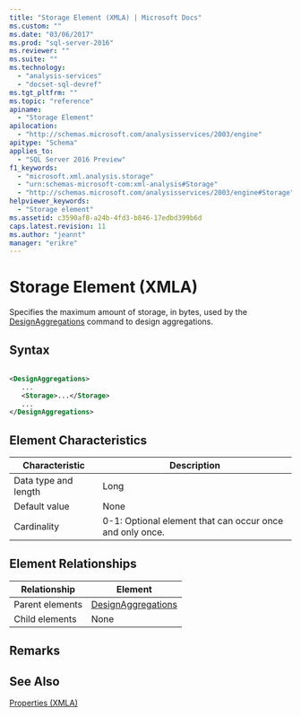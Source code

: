 ```yaml
---
title: "Storage Element (XMLA) | Microsoft Docs"
ms.custom: ""
ms.date: "03/06/2017"
ms.prod: "sql-server-2016"
ms.reviewer: ""
ms.suite: ""
ms.technology: 
  - "analysis-services"
  - "docset-sql-devref"
ms.tgt_pltfrm: ""
ms.topic: "reference"
apiname: 
  - "Storage Element"
apilocation: 
  - "http://schemas.microsoft.com/analysisservices/2003/engine"
apitype: "Schema"
applies_to: 
  - "SQL Server 2016 Preview"
f1_keywords: 
  - "microsoft.xml.analysis.storage"
  - "urn:schemas-microsoft-com:xml-analysis#Storage"
  - "http://schemas.microsoft.com/analysisservices/2003/engine#Storage"
helpviewer_keywords: 
  - "Storage element"
ms.assetid: c3590af8-a24b-4fd3-b846-17edbd399b6d
caps.latest.revision: 11
ms.author: "jeannt"
manager: "erikre"
---
```

# Storage Element (XMLA)
  Specifies the maximum amount of storage, in bytes, used by the [DesignAggregations](../../../analysis-services/xmla/xml-elements-commands/designaggregations-element-xmla.md) command to design aggregations.  
  
## Syntax  
  
```xml  
  
<DesignAggregations>  
   ...  
   <Storage>...</Storage>  
   ...  
</DesignAggregations>  
```  
  
## Element Characteristics  
  
|Characteristic|Description|  
|--------------------|-----------------|  
|Data type and length|Long|  
|Default value|None|  
|Cardinality|0-1: Optional element that can occur once and only once.|  
  
## Element Relationships  
  
|Relationship|Element|  
|------------------|-------------|  
|Parent elements|[DesignAggregations](../../../analysis-services/xmla/xml-elements-commands/designaggregations-element-xmla.md)|  
|Child elements|None|  
  
## Remarks  
  
## See Also  
 [Properties &#40;XMLA&#41;](../../../analysis-services/xmla/xml-elements-properties/xml-elements-properties.md)  
  
  